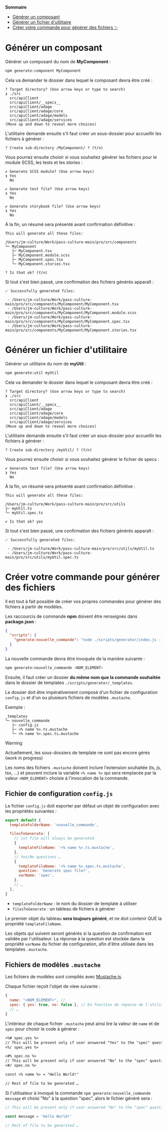 **Sommaire**

- [Générer un composant](#générer-un-composant)
- [Générer un fichier d'utilitaire](#générer-un-fichier-dutilitaire)
- [Créer votre commande pour générer des fichiers ✨](#créer-votre-commande-pour-générer-des-fichiers)

# Générer un composant

Générer un composant du nom de **MyComponent** :

```bash
npm generate:component MyComponent
```

Cela va demander le dossier dans lequel le composant devra être créé :

```
? Target directory? (Use arrow keys or type to search)
❯ ./src
  src/apiClient
  src/apiClient/__specs__
  src/apiClient/adage
  src/apiClient/adage/core
  src/apiClient/adage/models
  src/apiClient/adage/services
(Move up and down to reveal more choices)
```

L'utilitaire demande ensuite s'il faut créer un sous-dossier pour accueillir les fichiers à générer :

```
? Create sub-directory /MyComponent/ ? (Y/n)
```

Vous pourrez ensuite choisir si vous souhaitez générer les fichiers pour le module SCSS, les tests et les stories :

```
✔ Generate SCSS module? (Use arrow keys)
❯ Yes
  No

✔ Generate test file? (Use arrow keys)
❯ Yes
  No

✔ Generate storybook file? (Use arrow keys)
❯ Yes
  No
```

À la fin, un résumé sera présenté avant confirmation définitive :

```
This will generate all these files:

/Users/jm-culture/Work/pass-culture-main/pro/src/components
└─ MyComponent
   ├─ MyComponent.tsx
   ├─ MyComponent.module.scss
   ├─ MyComponent.spec.tsx
   └─ MyComponent.stories.tsx

? Is that ok? (Y/n)
```

Si tout s'est bien passé, une confirmation des fichiers générés apparaît :

```
✅ Successfully generated files:

 - /Users/jm-culture/Work/pass-culture-main/pro/src/components/MyComponent/MyComponent.tsx
 - /Users/jm-culture/Work/pass-culture-main/pro/src/components/MyComponent/MyComponent.module.scss
 - /Users/jm-culture/Work/pass-culture-main/pro/src/components/MyComponent/MyComponent.spec.tsx
 - /Users/jm-culture/Work/pass-culture-main/pro/src/components/MyComponent/MyComponent.stories.tsx
```

# Générer un fichier d'utilitaire

Générer un utilitaire du nom de **myUtil** :

```bash
npm generate:util myUtil
```

Cela va demander le dossier dans lequel le composant devra être créé :

```
? Target directory? (Use arrow keys or type to search)
❯ ./src
  src/apiClient
  src/apiClient/__specs__
  src/apiClient/adage
  src/apiClient/adage/core
  src/apiClient/adage/models
  src/apiClient/adage/services
(Move up and down to reveal more choices)
```

L'utilitaire demande ensuite s'il faut créer un sous-dossier pour accueillir les fichiers à générer :

```
? Create sub-directory /myUtil/ ? (Y/n)
```

Vous pourrez ensuite choisir si vous souhaitez générer le fichier de specs :

```
✔ Generate test file? (Use arrow keys)
❯ Yes
  No
```

À la fin, un résumé sera présenté avant confirmation définitive :

```
This will generate all these files:

/Users/jm-culture/Work/pass-culture-main/pro/src/utils
├─ myUtil.ts
└─ myUtil.spec.ts

✔ Is that ok? yes
```

Si tout s'est bien passé, une confirmation des fichiers générés apparaît :

```
✅ Successfully generated files:

 - /Users/jm-culture/Work/pass-culture-main/pro/src/utils/myUtil.ts
 - /Users/jm-culture/Work/pass-culture-main/pro/src/utils/myUtil.spec.ts
```

# Créer votre commande pour générer des fichiers

Il est tout à fait possible de créer vos propres commandes pour générer des fichiers à partir de modèles.

Les raccourcis de commande **npm** doivent être renseignés dans **package.json** :

```json
{
  "scripts": {
    "generate:nouvelle_commande": "node ./scripts/generator/index.js --nouvelle_commande"
  }
}
```

La nouvelle commande devra être invoquée de la manière suivante :

```bash
npm generate:nouvelle_commande <NOM_ELEMENT>
```

Ensuite, il faut créer un dossier **du même nom que la commande souhaitée** dans le dossier de templates `./scripts/generator/_templates`.

Le dossier doit être impérativement composé d'un fichier de configuration `config.js` et d'un ou plusieurs fichiers de modèles `.mustache`.

Exemple :

```
_templates
└─ nouvelle_commande
   ├─ config.js
   ├─ <% name %>.ts.mustache
   └─ <% name %>.spec.ts.mustache
```

> [!WARNING]
>
> Actuellement, les sous-dossiers de template ne sont pas encore gérés (work in progress)

Les noms des fichiers `.mustache` doivent inclure l'extension souhaitée (ts, js, tsx, …) et peuvent inclure la variable `<% name %>` qui sera remplacée par la valeur `<NOM_ELEMENT>` choisie à l'invocation de la commande.

## Fichier de configuration `config.js`

Le fichier `config.js` doit exporter par défaut un objet de configuration avec les propriétés suivantes :

```js
export default {
  templateFolderName: 'nouvelle_commande',

  filesToGenerate: [
    // 1st file will always be generated
    {
      templateFileName: '<% name %>.ts.mustache',
    },
    // Yes/No questions …
    {
      templateFileName: '<% name %>.spec.ts.mustache',
      question: 'Generate spec file?',
      varName: 'spec',
    },
    // …
  ],
}
```

- `templateFolderName` : le nom du dossier de template à utiliser
- `filesToGenerate` : un tableau de fichiers à générer

Le premier objet du tableau **sera toujours généré**, et ne doit contenir QUE la propriété `templateFileName`.

Les objets qui suivent seront générés si la question de confirmation est validée par l'utilisateur. La réponse à la question est stockée dans la propriété `varName` du fichier de configuration, afin d'être utilisée dans les templates `.mustache`.

## Fichiers de modèles `.mustache`

Les fichiers de modèles sont compilés avec [Mustache.js](https://github.com/janl/mustache.js).

Chaque fichier reçoit l'objet de view suivante :

```js
{
  name: "<NOM_ELEMENT>", //
  spec: { yes: true, no: false }, // En fonction de réponse de l'utilisateur
  // …
}
```

L'intérieur de chaque fichier `.mustache` peut ainsi lire la valeur de `name` et de `spec` pour choisir le code à générer :

```mustache
<%# spec.yes %>
// This will be present only if user answered "Yes" to the "spec" question
<%/ spec.yes %>

<#% spec.no %>
// This will be present only if user answered "No" to the "spec" question
<#/ spec.no %>

const <% name %> = "Hello World!"

// Rest of file to be generated …
```

Si l'utilisateur à invoqué la commande `npm generate:nouvelle_commande message` et choisi "No" à la question "spec", alors le fichier généré sera :

```ts
// This will be present only if user answered "No" to the "spec" question

const message = 'Hello World!'

// Rest of file to be generated …
```
